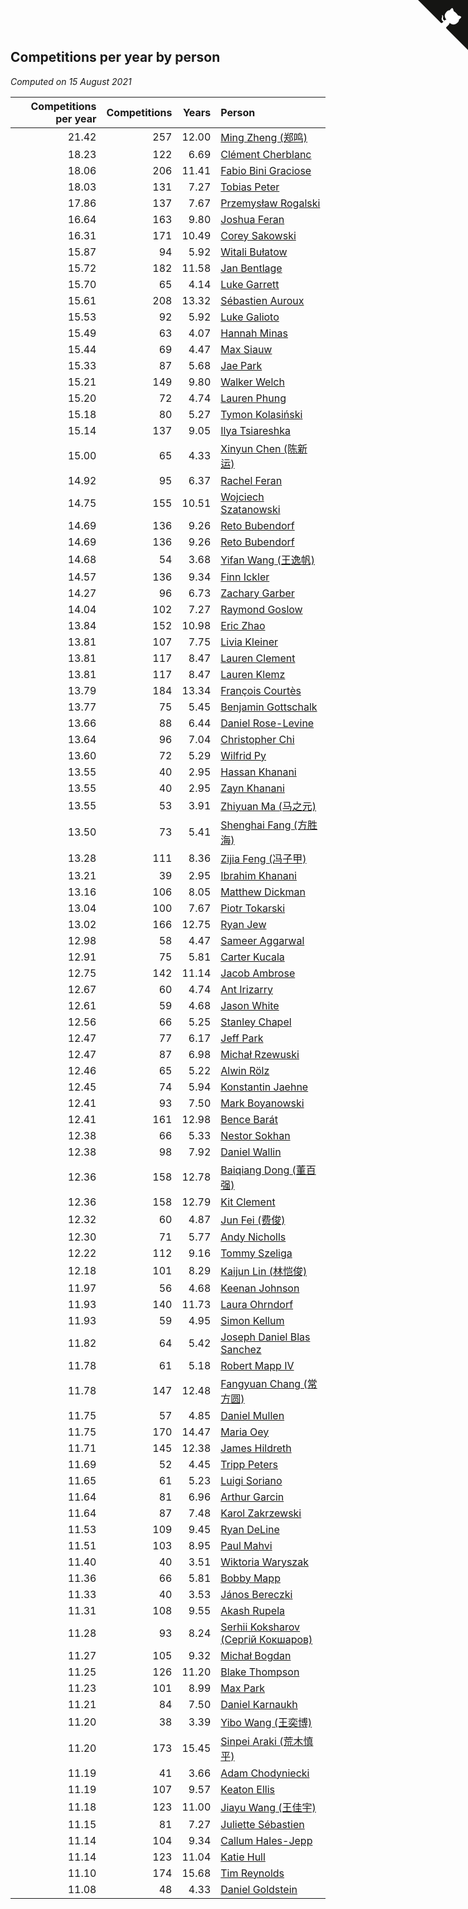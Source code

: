 ## Competitions per year by person

*Computed on 15 August 2021*

| Competitions per year | Competitions | Years | Person |
| ---: | ---: | ---: | :--- |
| 21.42 | 257 | 12.00 | [Ming Zheng (郑鸣)](https://www.worldcubeassociation.org/persons/2009ZHEN11) |
| 18.23 | 122 | 6.69 | [Clément Cherblanc](https://www.worldcubeassociation.org/persons/2014CHER05) |
| 18.06 | 206 | 11.41 | [Fabio Bini Graciose](https://www.worldcubeassociation.org/persons/2010GRAC02) |
| 18.03 | 131 | 7.27 | [Tobias Peter](https://www.worldcubeassociation.org/persons/2014PETE03) |
| 17.86 | 137 | 7.67 | [Przemysław Rogalski](https://www.worldcubeassociation.org/persons/2013ROGA02) |
| 16.64 | 163 | 9.80 | [Joshua Feran](https://www.worldcubeassociation.org/persons/2011FERA01) |
| 16.31 | 171 | 10.49 | [Corey Sakowski](https://www.worldcubeassociation.org/persons/2011SAKO01) |
| 15.87 | 94 | 5.92 | [Witali Bułatow](https://www.worldcubeassociation.org/persons/2015BUAT01) |
| 15.72 | 182 | 11.58 | [Jan Bentlage](https://www.worldcubeassociation.org/persons/2010BENT01) |
| 15.70 | 65 | 4.14 | [Luke Garrett](https://www.worldcubeassociation.org/persons/2017GARR05) |
| 15.61 | 208 | 13.32 | [Sébastien Auroux](https://www.worldcubeassociation.org/persons/2008AURO01) |
| 15.53 | 92 | 5.92 | [Luke Galioto](https://www.worldcubeassociation.org/persons/2015GALI02) |
| 15.49 | 63 | 4.07 | [Hannah Minas](https://www.worldcubeassociation.org/persons/2017MINA04) |
| 15.44 | 69 | 4.47 | [Max Siauw](https://www.worldcubeassociation.org/persons/2017SIAU02) |
| 15.33 | 87 | 5.68 | [Jae Park](https://www.worldcubeassociation.org/persons/2015PARK24) |
| 15.21 | 149 | 9.80 | [Walker Welch](https://www.worldcubeassociation.org/persons/2011WELC01) |
| 15.20 | 72 | 4.74 | [Lauren Phung](https://www.worldcubeassociation.org/persons/2016PHUN02) |
| 15.18 | 80 | 5.27 | [Tymon Kolasiński](https://www.worldcubeassociation.org/persons/2016KOLA02) |
| 15.14 | 137 | 9.05 | [Ilya Tsiareshka](https://www.worldcubeassociation.org/persons/2012TERE01) |
| 15.00 | 65 | 4.33 | [Xinyun Chen (陈新运)](https://www.worldcubeassociation.org/persons/2017CHEN36) |
| 14.92 | 95 | 6.37 | [Rachel Feran](https://www.worldcubeassociation.org/persons/2015FERA01) |
| 14.75 | 155 | 10.51 | [Wojciech Szatanowski](https://www.worldcubeassociation.org/persons/2011SZAT01) |
| 14.69 | 136 | 9.26 | [Reto Bubendorf](https://www.worldcubeassociation.org/persons/2012BUBE01) |
| 14.69 | 136 | 9.26 | [Reto Bubendorf](https://www.worldcubeassociation.org/persons/2012BUBE01) |
| 14.68 | 54 | 3.68 | [Yifan Wang (王逸帆)](https://www.worldcubeassociation.org/persons/2017WANY29) |
| 14.57 | 136 | 9.34 | [Finn Ickler](https://www.worldcubeassociation.org/persons/2012ICKL01) |
| 14.27 | 96 | 6.73 | [Zachary Garber](https://www.worldcubeassociation.org/persons/2014GARB01) |
| 14.04 | 102 | 7.27 | [Raymond Goslow](https://www.worldcubeassociation.org/persons/2014GOSL01) |
| 13.84 | 152 | 10.98 | [Eric Zhao](https://www.worldcubeassociation.org/persons/2010ZHAO19) |
| 13.81 | 107 | 7.75 | [Livia Kleiner](https://www.worldcubeassociation.org/persons/2013KLEI03) |
| 13.81 | 117 | 8.47 | [Lauren Clement](https://www.worldcubeassociation.org/persons/2013KLEM01) |
| 13.81 | 117 | 8.47 | [Lauren Klemz](https://www.worldcubeassociation.org/persons/2013KLEM01) |
| 13.79 | 184 | 13.34 | [François Courtès](https://www.worldcubeassociation.org/persons/2008COUR01) |
| 13.77 | 75 | 5.45 | [Benjamin Gottschalk](https://www.worldcubeassociation.org/persons/2016GOTT01) |
| 13.66 | 88 | 6.44 | [Daniel Rose-Levine](https://www.worldcubeassociation.org/persons/2015ROSE01) |
| 13.64 | 96 | 7.04 | [Christopher Chi](https://www.worldcubeassociation.org/persons/2014CHIC01) |
| 13.60 | 72 | 5.29 | [Wilfrid Py](https://www.worldcubeassociation.org/persons/2016PYWI01) |
| 13.55 | 40 | 2.95 | [Hassan Khanani](https://www.worldcubeassociation.org/persons/2018KHAN26) |
| 13.55 | 40 | 2.95 | [Zayn Khanani](https://www.worldcubeassociation.org/persons/2018KHAN28) |
| 13.55 | 53 | 3.91 | [Zhiyuan Ma (马之元)](https://www.worldcubeassociation.org/persons/2017MAZH04) |
| 13.50 | 73 | 5.41 | [Shenghai Fang (方胜海)](https://www.worldcubeassociation.org/persons/2016FANG01) |
| 13.28 | 111 | 8.36 | [Zijia Feng (冯子甲)](https://www.worldcubeassociation.org/persons/2013FENG02) |
| 13.21 | 39 | 2.95 | [Ibrahim Khanani](https://www.worldcubeassociation.org/persons/2018KHAN27) |
| 13.16 | 106 | 8.05 | [Matthew Dickman](https://www.worldcubeassociation.org/persons/2013DICK01) |
| 13.04 | 100 | 7.67 | [Piotr Tokarski](https://www.worldcubeassociation.org/persons/2013TOKA01) |
| 13.02 | 166 | 12.75 | [Ryan Jew](https://www.worldcubeassociation.org/persons/2008JEWR01) |
| 12.98 | 58 | 4.47 | [Sameer Aggarwal](https://www.worldcubeassociation.org/persons/2017AGGA01) |
| 12.91 | 75 | 5.81 | [Carter Kucala](https://www.worldcubeassociation.org/persons/2015KUCA01) |
| 12.75 | 142 | 11.14 | [Jacob Ambrose](https://www.worldcubeassociation.org/persons/2010AMBR01) |
| 12.67 | 60 | 4.74 | [Ant Irizarry](https://www.worldcubeassociation.org/persons/2016IRIZ02) |
| 12.61 | 59 | 4.68 | [Jason White](https://www.worldcubeassociation.org/persons/2016WHIT16) |
| 12.56 | 66 | 5.25 | [Stanley Chapel](https://www.worldcubeassociation.org/persons/2016CHAP04) |
| 12.47 | 77 | 6.17 | [Jeff Park](https://www.worldcubeassociation.org/persons/2015PARK08) |
| 12.47 | 87 | 6.98 | [Michał Rzewuski](https://www.worldcubeassociation.org/persons/2014RZEW01) |
| 12.46 | 65 | 5.22 | [Alwin Rölz](https://www.worldcubeassociation.org/persons/2016ROLZ01) |
| 12.45 | 74 | 5.94 | [Konstantin Jaehne](https://www.worldcubeassociation.org/persons/2015JAEH01) |
| 12.41 | 93 | 7.50 | [Mark Boyanowski](https://www.worldcubeassociation.org/persons/2014BOYA01) |
| 12.41 | 161 | 12.98 | [Bence Barát](https://www.worldcubeassociation.org/persons/2008BARA01) |
| 12.38 | 66 | 5.33 | [Nestor Sokhan](https://www.worldcubeassociation.org/persons/2016SOKH01) |
| 12.38 | 98 | 7.92 | [Daniel Wallin](https://www.worldcubeassociation.org/persons/2013WALL03) |
| 12.36 | 158 | 12.78 | [Baiqiang Dong (董百强)](https://www.worldcubeassociation.org/persons/2008DONG06) |
| 12.36 | 158 | 12.79 | [Kit Clement](https://www.worldcubeassociation.org/persons/2008CLEM01) |
| 12.32 | 60 | 4.87 | [Jun Fei (费俊)](https://www.worldcubeassociation.org/persons/2016FEIJ02) |
| 12.30 | 71 | 5.77 | [Andy Nicholls](https://www.worldcubeassociation.org/persons/2015NICH04) |
| 12.22 | 112 | 9.16 | [Tommy Szeliga](https://www.worldcubeassociation.org/persons/2012SZEL01) |
| 12.18 | 101 | 8.29 | [Kaijun Lin (林恺俊)](https://www.worldcubeassociation.org/persons/2013LINK01) |
| 11.97 | 56 | 4.68 | [Keenan Johnson](https://www.worldcubeassociation.org/persons/2016JOHN30) |
| 11.93 | 140 | 11.73 | [Laura Ohrndorf](https://www.worldcubeassociation.org/persons/2009OHRN01) |
| 11.93 | 59 | 4.95 | [Simon Kellum](https://www.worldcubeassociation.org/persons/2016KELL12) |
| 11.82 | 64 | 5.42 | [Joseph Daniel Blas Sanchez](https://www.worldcubeassociation.org/persons/2016SANC08) |
| 11.78 | 61 | 5.18 | [Robert Mapp IV](https://www.worldcubeassociation.org/persons/2016IVRO01) |
| 11.78 | 147 | 12.48 | [Fangyuan Chang (常方圆)](https://www.worldcubeassociation.org/persons/2009CHAN04) |
| 11.75 | 57 | 4.85 | [Daniel Mullen](https://www.worldcubeassociation.org/persons/2016MULL04) |
| 11.75 | 170 | 14.47 | [Maria Oey](https://www.worldcubeassociation.org/persons/2007OEYM01) |
| 11.71 | 145 | 12.38 | [James Hildreth](https://www.worldcubeassociation.org/persons/2009HILD01) |
| 11.69 | 52 | 4.45 | [Tripp Peters](https://www.worldcubeassociation.org/persons/2017PETE04) |
| 11.65 | 61 | 5.23 | [Luigi Soriano](https://www.worldcubeassociation.org/persons/2016SORI04) |
| 11.64 | 81 | 6.96 | [Arthur Garcin](https://www.worldcubeassociation.org/persons/2014GARC27) |
| 11.64 | 87 | 7.48 | [Karol Zakrzewski](https://www.worldcubeassociation.org/persons/2014ZAKR01) |
| 11.53 | 109 | 9.45 | [Ryan DeLine](https://www.worldcubeassociation.org/persons/2012DELI01) |
| 11.51 | 103 | 8.95 | [Paul Mahvi](https://www.worldcubeassociation.org/persons/2012MAHV01) |
| 11.40 | 40 | 3.51 | [Wiktoria Waryszak](https://www.worldcubeassociation.org/persons/2018WARY01) |
| 11.36 | 66 | 5.81 | [Bobby Mapp](https://www.worldcubeassociation.org/persons/2015MAPP01) |
| 11.33 | 40 | 3.53 | [János Bereczki](https://www.worldcubeassociation.org/persons/2018BERE01) |
| 11.31 | 108 | 9.55 | [Akash Rupela](https://www.worldcubeassociation.org/persons/2012RUPE01) |
| 11.28 | 93 | 8.24 | [Serhii Koksharov (Сергій Кокшаров)](https://www.worldcubeassociation.org/persons/2013KOKS01) |
| 11.27 | 105 | 9.32 | [Michał Bogdan](https://www.worldcubeassociation.org/persons/2012BOGD01) |
| 11.25 | 126 | 11.20 | [Blake Thompson](https://www.worldcubeassociation.org/persons/2010THOM03) |
| 11.23 | 101 | 8.99 | [Max Park](https://www.worldcubeassociation.org/persons/2012PARK03) |
| 11.21 | 84 | 7.50 | [Daniel Karnaukh](https://www.worldcubeassociation.org/persons/2014KARN02) |
| 11.20 | 38 | 3.39 | [Yibo Wang (王奕博)](https://www.worldcubeassociation.org/persons/2018WANG39) |
| 11.20 | 173 | 15.45 | [Sinpei Araki (荒木慎平)](https://www.worldcubeassociation.org/persons/2006ARAK01) |
| 11.19 | 41 | 3.66 | [Adam Chodyniecki](https://www.worldcubeassociation.org/persons/2017CHOD02) |
| 11.19 | 107 | 9.57 | [Keaton Ellis](https://www.worldcubeassociation.org/persons/2012ELLI01) |
| 11.18 | 123 | 11.00 | [Jiayu Wang (王佳宇)](https://www.worldcubeassociation.org/persons/2010WANG53) |
| 11.15 | 81 | 7.27 | [Juliette Sébastien](https://www.worldcubeassociation.org/persons/2014SEBA01) |
| 11.14 | 104 | 9.34 | [Callum Hales-Jepp](https://www.worldcubeassociation.org/persons/2012HALE01) |
| 11.14 | 123 | 11.04 | [Katie Hull](https://www.worldcubeassociation.org/persons/2010HULL01) |
| 11.10 | 174 | 15.68 | [Tim Reynolds](https://www.worldcubeassociation.org/persons/2005REYN01) |
| 11.08 | 48 | 4.33 | [Daniel Goldstein](https://www.worldcubeassociation.org/persons/2017GOLD01) |


<a href="https://github.com/jonatanklosko/wca_statistics" class="github-corner" aria-label="View source on Github"><svg width="80" height="80" viewBox="0 0 250 250" style="fill:#151513; color:#fff; position: absolute; top: 0; border: 0; right: 0;" aria-hidden="true"><path d="M0,0 L115,115 L130,115 L142,142 L250,250 L250,0 Z"></path><path d="M128.3,109.0 C113.8,99.7 119.0,89.6 119.0,89.6 C122.0,82.7 120.5,78.6 120.5,78.6 C119.2,72.0 123.4,76.3 123.4,76.3 C127.3,80.9 125.5,87.3 125.5,87.3 C122.9,97.6 130.6,101.9 134.4,103.2" fill="currentColor" style="transform-origin: 130px 106px;" class="octo-arm"></path><path d="M115.0,115.0 C114.9,115.1 118.7,116.5 119.8,115.4 L133.7,101.6 C136.9,99.2 139.9,98.4 142.2,98.6 C133.8,88.0 127.5,74.4 143.8,58.0 C148.5,53.4 154.0,51.2 159.7,51.0 C160.3,49.4 163.2,43.6 171.4,40.1 C171.4,40.1 176.1,42.5 178.8,56.2 C183.1,58.6 187.2,61.8 190.9,65.4 C194.5,69.0 197.7,73.2 200.1,77.6 C213.8,80.2 216.3,84.9 216.3,84.9 C212.7,93.1 206.9,96.0 205.4,96.6 C205.1,102.4 203.0,107.8 198.3,112.5 C181.9,128.9 168.3,122.5 157.7,114.1 C157.9,116.9 156.7,120.9 152.7,124.9 L141.0,136.5 C139.8,137.7 141.6,141.9 141.8,141.8 Z" fill="currentColor" class="octo-body"></path></svg></a><style>.github-corner:hover .octo-arm{animation:octocat-wave 560ms ease-in-out}@keyframes octocat-wave{0%,100%{transform:rotate(0)}20%,60%{transform:rotate(-25deg)}40%,80%{transform:rotate(10deg)}}@media (max-width:500px){.github-corner:hover .octo-arm{animation:none}.github-corner .octo-arm{animation:octocat-wave 560ms ease-in-out}}</style>
